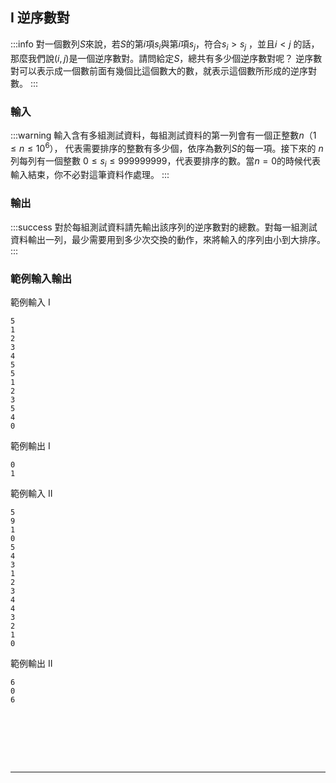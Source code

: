 ## I 逆序數對
:::info
對一個數列$S$來說，若$S$的第$i$項$s_i$與第$i$項$s_j$，符合$s_i > s_j$ ，並且$i < j$  的話，那麼我們說$(i, j)$是一個逆序數對。請問給定$S$，總共有多少個逆序數對呢？
逆序數對可以表示成一個數前面有幾個比這個數大的數，就表示這個數所形成的逆序對數。
:::

<!---
```
https://www.udebug.com/UVa/10810
排序的演算法中最基本的那一個，計算有交換的次數，即是答案
d542(逆序數對)
UVa 10810
```
--->

### 輸入
:::warning
輸入含有多組測試資料，每組測試資料的第一列會有一個正整數$n$（$1 \leq n \leq 10^6$）， 代表需要排序的整數有多少個，依序為數列$S$的每一項。接下來的 $n$ 列每列有一個整數 $0 \leq s_i \leq 999999999$，代表要排序的數。當$n=0$的時候代表輸入結束，你不必對這筆資料作處理。
:::

### 輸出
:::success
對於每組測試資料請先輸出該序列的逆序數對的總數。對每一組測試資料輸出一列，最少需要用到多少次交換的動作，來將輸入的序列由小到大排序。
:::

### 範例輸入輸出
範例輸入 I
```shell=
5
1
2
3
4
5
5
1
2
3
5
4
0
```
範例輸出 I
```shell=
0
1
```
範例輸入 II
```shell=
5
9
1
0
5
4
3
1
2
3
4
4
3
2
1
0
```

範例輸出 II
```shell=
6
0
6
```


<!---
:::spoiler 偷看解答
```cpp=
#include <iostream>
#include <vector>

using namespace std;

long long count;

int array1[500005];
int array2[500005];

void mergesort(int *array, int len, int offset)
{
    if (len > 1)
    {
        int *first = array1 + offset;
        if (first == array)
            first = array2 + offset;
        
        for (int i = 0; i < len; ++i)
            first[i] = array[i];
        
        int firstLength = len / 2;
        int secondStart = firstLength, secondLength = len - secondStart;
        int *second = first + secondStart;
        
        mergesort(first, firstLength, offset);
        mergesort(second, secondLength, offset + secondStart);
        
        int i = 0, j = 0;
        int pos = 0;
        
        int currentCost = count;
        
        while (i < firstLength && j < secondLength)
        {
            if (first[i] < second[j])
                array[pos++] = first[i++];
            else
            {
                array[pos++] = second[j++];
                count += firstLength - i;
            }
        }
        
        for (; i < firstLength; ++i, ++pos)
            array[pos] = first[i];
        for (; j < secondLength; ++j, ++pos)
            array[pos] = second[j];
    }
}

int main()
{
    int N;
    
    while (cin >> N, N)
    {
        for (int i = 0; i < N; ++i)
            cin >> array1[i];
        
        mergesort(array1, N, 0);
        
        cout << count << '\n';
        count = 0;
    }
}
```
https://github.com/Diusrex/UVA-Solutions/blob/master/10810%20Ultra-QuickSort.cpp


```cpp=
#include <iostream>
using namespace std;
 
int main() {
    int num, n, cnt;
    long long ans;
    string s;
    cin >> num;
    while (num--){
        cin >> n;
        cin >> s;
        cnt = 0; // 連續「>」個數
        ans = 0; // 累計最少逆序數對
        for (int i = 0; i < n-1; i++){
            if (s[i] == '>'){
                cnt++;
                ans += cnt;
            }else{
                cnt = 0;
            }
        }
        cout << ans << "\n";
    }
}
```
https://yuihuang.com/gj-h166/

:::
--->

<div id="moon"></div>

<style>
#moon {
  width: 80px;
  height: 80px;
  page-break-after: always /*在標籤後換頁*/
}
</style>

---

